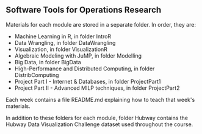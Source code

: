 ## Software Tools for Operations Research

Materials for each module are stored in a separate folder. In order, they are:
* Machine Learning in R, in folder IntroR
* Data Wrangling, in folder DataWrangling
* Visualization, in folder VisualizationR
* Algebraic Modeling with JuMP, in folder Modelling
* Big Data, in folder BigData
* High-Performance and Distributed Computing, in folder DistribComputing
* Project Part I - Internet & Databases, in folder ProjectPart1
* Project Part II - Advanced MILP techniques, in folder ProjectPart2

Each week contains a file README.md explaining how to teach that week's materials.

In addition to these folders for each module, folder Hubway contains the Hubway Data Visualization Challenge dataset used throughout the course.
